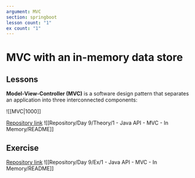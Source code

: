 ```yaml
---
argument: MVC
section: springboot
lesson count: "1"
ex count: "1"
---
```

# MVC with an in-memory data store
## Lessons
**Model-View-Controller (MVC)** is a software design pattern that separates an application into three interconnected components:

![[MVC|1000]]


[Repository link](https://github.com/boolean-uk/java-api-mvc-in-memory-workshop.git)
![[Repository/Day 9/Theory/1 - Java API - MVC - In Memory/README]]

## Exercise
[Repository link](https://github.com/boolean-uk/java-api-mvc-in-memory.git)
![[Repository/Day 9/Ex/1 - Java API - MVC - In Memory/README]]
